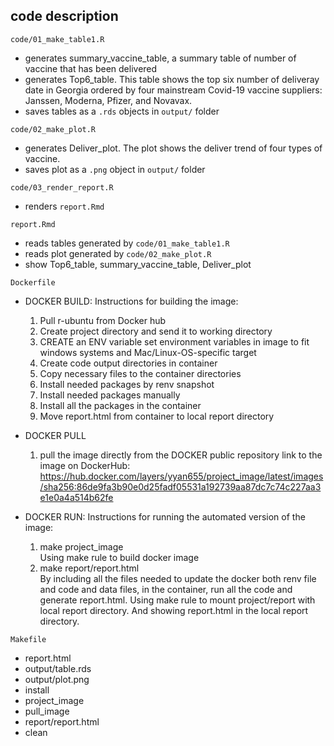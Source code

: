 ## code description

`code/01_make_table1.R`

  - generates summary_vaccine_table, a summary table of number of vaccine that has been delivered
  - generates Top6_table. This table shows the top six number of deliveray date in Georgia ordered by four mainstream Covid-19 vaccine suppliers: Janssen, Moderna, Pfizer, and	Novavax. 
  - saves tables as a `.rds` objects in `output/` folder

`code/02_make_plot.R`
  - generates Deliver_plot. The plot shows the deliver trend of four types of vaccine.
  - saves plot as a `.png` object in `output/` folder

`code/03_render_report.R`

  - renders `report.Rmd`

`report.Rmd`

  - reads tables generated by `code/01_make_table1.R`
  - reads plot generated by `code/02_make_plot.R`
  - show Top6_table, summary_vaccine_table, Deliver_plot

`Dockerfile`
- DOCKER BUILD: 
 Instructions for building the image: 
   1. Pull r-ubuntu from Docker hub
   2. Create project directory and send it to working directory
   3. CREATE an ENV variable  set environment variables in image to fit windows systems and     Mac/Linux-OS-specific target
   4. Create code output directories in container
   5. Copy necessary files to the container directories
   6. Install needed packages by renv snapshot
   7. Install needed packages manually
   8. Install all the packages in the container
   9. Move report.html from container to local report directory
- DOCKER PULL 
   1. pull the image directly from the DOCKER public repository
 link to the image on DockerHub:   https://hub.docker.com/layers/yyan655/project_image/latest/images/sha256:86de9fa3b90e0d25fadf05531a192739aa87dc7c74c227aa3e1e0a4a514b62fe
 
- DOCKER RUN:
 Instructions for running the automated version of the image: 
   1. make project_image\
    Using make rule to build docker image
   2. make report/report.html\
    By including all the files needed to update the docker both renv file and code and data files, in the container, run all the code and generate report.html. Using make rule to mount project/report with local report directory. And showing report.html in the local report directory.
    
`Makefile`
  - report.html
  - output/table.rds
  - output/plot.png
  - install
  - project_image
  - pull_image
  - report/report.html
  - clean
